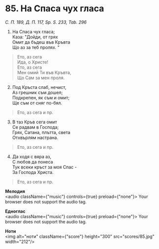 # 85. На Спаса чух гласа  

*С. П. 189, Д. П. 117, Sp. S. 233, Tab. 296*  

1. На Спаса чух гласа;  
Каза: "Дойди, от грях  
Омит да бъдеш във Кръвта  
Що аз за теб пролях. "  

> Ето, аз сега  
> Ида, о Христе!  
> Ето, аз сега  
> Мен омий Ти във Кръвта,  
> Що Сам за мен проля.  

2. Под Кръста слаб, нечист,  
Аз грешник съм дошел;  
Подкрепен, як съм и омит;  
Ще съм от сняг по-бял.  

> Ето, аз сега и пр.  

3. В таз Кръв сега омит  
Се радвам в Господа;  
Грях, Сатана, плътта, света  
Отхвърлям настрана.  

> Ето, аз сега и пр.  

4. Да ходя с вяра аз,  
С любов да понеса  
Тук всеки кръст за моя Спас -  
За Господа Христа.  

> Ето, аз сега и пр.  

__Мелодия__  
<audio className={"music"} controls={true} preload={"none"}><source src="mp3/85.mp3" type="audio/mpeg"/>
Your browser does not support the audio tag.
</audio>  

__Едноглас__  
<audio className={"music"} controls={true} preload={"none"}><source src="transp/85.mp3" type="audio/mpeg"/>
Your browser does not support the audio tag.
</audio>  

__Ноти__  
<img alt="ноти" className={"score"} height="300" src="scores/85.jpg" width="212"/>
